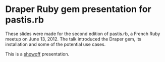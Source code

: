 Draper Ruby gem presentation for pastis.rb
===================

These slides were made for the second edition of pastis.rb, a French Ruby meetup on June 13, 2012.
The talk introduced the Draper gem, its installation and some of the potential use cases.

This is a  [showoff](http://github.com/schacon/showoff) presentation.

